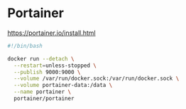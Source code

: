 # Portainer

https://portainer.io/install.html

```bash
#!/bin/bash

docker run --detach \
  --restart=unless-stopped \
  --publish 9000:9000 \
  --volume /var/run/docker.sock:/var/run/docker.sock \
  --volume portainer-data:/data \
  --name portainer \
  portainer/portainer
```
